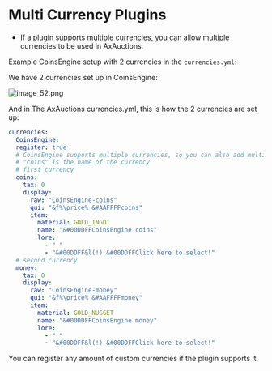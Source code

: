 # Multi Currency Plugins

* If a plugin supports multiple currencies, you can allow multiple currencies to be used in AxAuctions.

Example CoinsEngine setup with 2 currencies in the `currencies.yml`:

We have 2 currencies set up in CoinsEngine:

![image_52.png](image_52.png)

And in The AxAuctions currencies.yml, this is how the 2 currencies are set up:
```yaml
currencies:
  CoinsEngine:
  register: true
  # CoinsEngine supports multiple currencies, so you can also add multiple here
  # "coins" is the name of the currency
  # first currency
  coins:
    tax: 0
    display:
      raw: "CoinsEngine-coins"
      gui: "&f%\price% &#AAFFFFcoins"
      item:
        material: GOLD_INGOT
        name: "&#00DDFFCoinsEngine coins"
        lore:
          - " "
          - "&#00DDFF&l(!) &#00DDFFClick here to select!"
  # second currency
  money:
    tax: 0
    display:
      raw: "CoinsEngine-money"
      gui: "&f%\price% &#AAFFFFmoney"
      item:
        material: GOLD_NUGGET
        name: "&#00DDFFCoinsEngine money"
        lore:
          - " "
          - "&#00DDFF&l(!) &#00DDFFClick here to select!"
```

You can register any amount of custom currencies if the plugin supports it.
